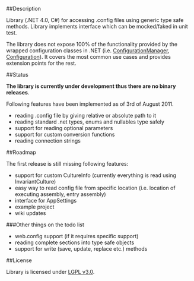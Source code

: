 ##Description

Library (.NET 4.0, C#) for accessing .config files using generic type safe methods. Library implements interface which can be mocked/faked in unit test.

The library does not expose 100% of the functionality provided by the wrapped configuration classes in .NET (i.e. [ConfigurationManager](http://msdn.microsoft.com/en-us/library/system.configuration.configurationmanager.aspx), [Configuration](http://msdn.microsoft.com/en-us/library/system.configuration.configuration.aspx)). It covers the most common use cases and provides extension points for the rest.

##Status

**The library is currently under development thus there are no binary releases**. 

Following features have been implemented as of 3rd of August 2011.

+ reading .config file by giving relative or absolute path to it
+ reading standard .net types, enums and nullables type safely
+ support for reading optional parameters
+ support for custom conversion functions
+ reading connection strings

##Roadmap

The first release is still missing following features:


+ support for custom CultureInfo (currently everything is read using InvariantCulture)
+ easy way to read config file from specific location (i.e. location of executing assembly, entry assembly)
+ interface for AppSettings
+ example project
+ wiki updates

###Other things on the todo list

+ web.config support (if it requires specific support)
+ reading complete sections into type safe objects
+ support for write (save, update, replace etc.) methods

##License

Library is licensed under [LGPL v3.0](http://www.gnu.org/licenses/lgpl-3.0-standalone.html). 
